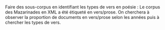 Faire des sous-corpus en identifiant les types de vers en poésie : Le corpus des Mazarinades en XML a été étiqueté en vers/prose. On cherchera à observer la proportion de documents en vers/prose selon les années puis à chercher les types de vers.
